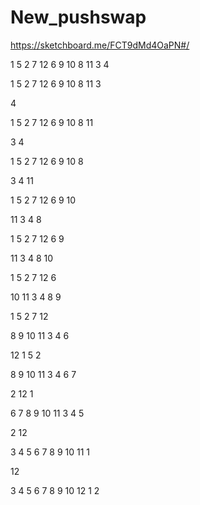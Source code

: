 # New_pushswap

https://sketchboard.me/FCT9dMd4OaPN#/

1 5 2 7 12 6 9 10 8 11 3 4

1 5 2 7 12 6 9 10 8 11 3

4

1 5 2 7 12 6 9 10 8 11 

3 4

1 5 2 7 12 6 9 10 8

3 4 11

1 5 2 7 12 6 9 10

11 3 4 8

1 5 2 7 12 6 9

11 3 4 8 10

1 5 2 7 12 6

10 11 3 4 8 9

1 5 2 7 12

8 9 10 11 3 4 6

12 1 5 2

8 9 10 11 3 4 6 7

2 12 1

6 7 8 9 10 11 3 4 5

2 12

3 4 5 6 7 8 9 10 11 1

12

3 4 5 6 7 8 9 10 12 1 2
